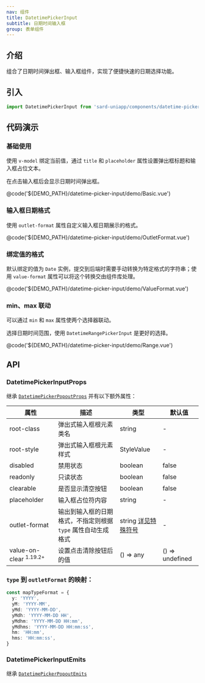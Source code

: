 ```yaml
---
nav: 组件
title: DatetimePickerInput
subtitle: 日期时间输入框
group: 表单组件
---
```


## 介绍

组合了日期时间弹出框、输入框组件，实现了便捷快速的日期选择功能。

## 引入

```ts
import DatetimePickerInput from 'sard-uniapp/components/datetime-picker-input/datetime-picker-input.vue'
```

## 代码演示

### 基础使用

使用 `v-model` 绑定当前值，通过 `title` 和 `placeholder` 属性设置弹出框标题和输入框占位文本。

在点击输入框后会显示日期时间弹出框。

@code('${DEMO_PATH}/datetime-picker-input/demo/Basic.vue')

### 输入框日期格式

使用 `outlet-format` 属性自定义输入框日期展示的格式。

@code('${DEMO_PATH}/datetime-picker-input/demo/OutletFormat.vue')

### 绑定值的格式

默认绑定的值为 `Date` 实例，提交到后端时需要手动转换为特定格式的字符串；使用 `value-format` 属性可以将这个转换交由组件库处理。

@code('${DEMO_PATH}/datetime-picker-input/demo/ValueFormat.vue')

### min、max 联动

可以通过 `min` 和 `max` 属性使两个选择器联动。

选择日期时间范围，使用 `DatetimeRangePickerInput` 是更好的选择。

@code('${DEMO_PATH}/datetime-picker-input/demo/Range.vue')

## API

### DatetimePickerInputProps

继承 [`DatetimePickerPopoutProps`](./datetime-picker-popout#DatetimePickerPopoutProps) 并有以下额外属性：

| 属性                              | 描述                                                         | 类型                                                  | 默认值          |
| --------------------------------- | ------------------------------------------------------------ | ----------------------------------------------------- | --------------- |
| root-class                        | 弹出式输入框根元素类名                                       | string                                                | -               |
| root-style                        | 弹出式输入框根元素样式                                       | StyleValue                                            | -               |
| disabled                          | 禁用状态                                                     | boolean                                               | false           |
| readonly                          | 只读状态                                                     | boolean                                               | false           |
| clearable                         | 是否显示清空按钮                                             | boolean                                               | false           |
| placeholder                       | 输入框占位符内容                                             | string                                                | -               |
| outlet-format                     | 输出到输入框的日期格式，不指定则根据 `type` 属性自动生成格式 | string [详见特殊符号](../guide/date#日期格式特殊符号) | -               |
| value-on-clear <sup>1.19.2+</sup> | 设置点击清除按钮后的值                                       | () => any                                             | () => undefined |

### `type` 到 `outletFormat` 的映射：

```ts
const mapTypeFormat = {
  y: 'YYYY',
  yM: 'YYYY-MM',
  yMd: 'YYYY-MM-DD',
  yMdh: 'YYYY-MM-DD HH',
  yMdhm: 'YYYY-MM-DD HH:mm',
  yMdhms: 'YYYY-MM-DD HH:mm:ss',
  hm: 'HH:mm',
  hms: 'HH:mm:ss',
}
```

### DatetimePickerInputEmits

继承 [`DatetimePickerPopoutEmits`](./datetime-picker-popout#DatetimePickerPopoutEmits)
